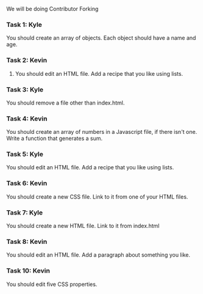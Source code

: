 We will be doing Contributor Forking

### Task 1: Kyle
You should create an array of objects. Each object should have a name and age.

### Task 2: Kevin
1) You should edit an HTML file. Add a recipe that you like using lists.

### Task 3: Kyle
You should remove a file other than index.html.

### Task 4: Kevin
You should create an array of numbers in a Javascript file, if there isn't one. Write a function that generates a sum.

### Task 5: Kyle
You should edit an HTML file. Add a recipe that you like using lists.

### Task 6: Kevin
You should create a new CSS file. Link to it from one of your HTML files.

### Task 7: Kyle
You should create a new HTML file. Link to it from index.html

### Task 8: Kevin
You should edit an HTML file. Add a paragraph about something you like.



### Task 10: Kevin
You should edit five CSS properties.
